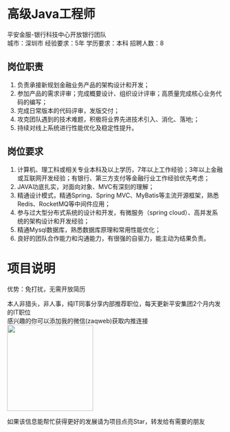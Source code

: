 # 高级Java工程师
平安金服-银行科技中心开放银行团队  
城市：深圳市 经验要求：5年 学历要求：本科  招聘人数：8

## 岗位职责
1. 负责承接新规划金融业务产品的架构设计和开发；    
2. 参加产品的需求评审；完成概要设计、组织设计评审；高质量完成核心业务代码的编写；   
3. 完成日常版本的代码评审，发版交付；   
4. 攻克团队遇到的技术难题，积极将业界先进技术引入、消化、落地;；   
5. 持续对线上系统进行性能优化及稳定性提升。

## 岗位要求
1. 计算机、理工科或相关专业本科及以上学历，7年以上工作经验；3年以上金融或互联网开发经验；有银行、第三方支付等金融行业工作经验优先考虑；   
2. JAVA功底扎实，对面向对象、MVC有深刻的理解；   
3. 精通设计模式，精通Spring、Spring MVC、MyBatis等主流开源框架，熟悉Redis、RocketMQ等中间件应用；   
4. 参与过大型分布式系统的设计和开发，有微服务（spring cloud）、高并发系统的架构设计和开发经验；   
5. 精通Mysql数据库，熟悉数据库原理和常用性能优化；   
6. 良好的团队合作能力和沟通能力，有很强的自驱力，能主动为结果负责。

# 项目说明

优势：免打扰，无需开放简历

本人非猎头，非人事，纯IT同事分享内部推荐职位，每天更新平安集团2个月内发的IT职位  
感兴趣的你可以添加我的微信(zaqweb)获取内推连接  
<img src="https://github.com/zaqweb/PA-IT-JOBS/blob/master/WechatICode.jpeg"  height="200" width="200">

如果该信息能帮忙获得更好的发展请为项目点亮Star，转发给有需要的朋友




